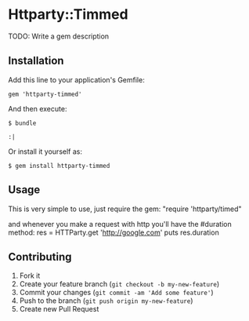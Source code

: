# Httparty::Timmed

TODO: Write a gem description

## Installation

Add this line to your application's Gemfile:

    gem 'httparty-timmed'

And then execute:

    $ bundle
                                                                                               :|
Or install it yourself as:

    $ gem install httparty-timmed

## Usage

This is very simple to use, just require the gem:
"require 'httparty/timed"

and whenever you make a request with http you'll have the #duration method:
   res = HTTParty.get 'http://google.com'
   puts res.duration


## Contributing

1. Fork it
2. Create your feature branch (`git checkout -b my-new-feature`)
3. Commit your changes (`git commit -am 'Add some feature'`)
4. Push to the branch (`git push origin my-new-feature`)
5. Create new Pull Request
